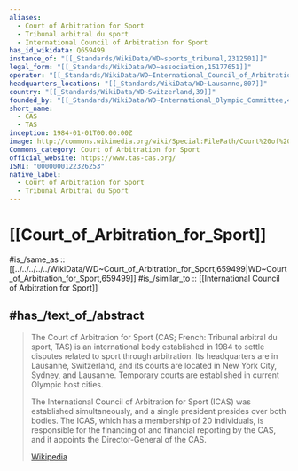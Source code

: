 ```yaml
---
aliases:
  - Court of Arbitration for Sport
  - Tribunal arbitral du sport
  - International Council of Arbitration for Sport
has_id_wikidata: Q659499
instance_of: "[[_Standards/WikiData/WD~sports_tribunal,2312501]]"
legal_form: "[[_Standards/WikiData/WD~association,15177651]]"
operator: "[[_Standards/WikiData/WD~International_Council_of_Arbitration_for_Sport,15820277]]"
headquarters_locations: "[[_Standards/WikiData/WD~Lausanne,807]]"
country: "[[_Standards/WikiData/WD~Switzerland,39]]"
founded_by: "[[_Standards/WikiData/WD~International_Olympic_Committee,40970]]"
short_name:
  - CAS
  - TAS
inception: 1984-01-01T00:00:00Z
image: http://commons.wikimedia.org/wiki/Special:FilePath/Court%20of%20Arbitration%20for%20Sport%20-%20Lausanne%202.jpg
Commons_category: Court of Arbitration for Sport
official_website: https://www.tas-cas.org/
ISNI: "0000000122326253"
native_label:
  - Court of Arbitration for Sport
  - Tribunal Arbitral du Sport
---
```


# [[Court_of_Arbitration_for_Sport]] 

#is_/same_as :: [[../../../../../WikiData/WD~Court_of_Arbitration_for_Sport,659499|WD~Court_of_Arbitration_for_Sport,659499]] 
#is_/similar_to :: [[International Council of Arbitration for Sport]]

## #has_/text_of_/abstract 

> The Court of Arbitration for Sport (CAS; French: Tribunal arbitral du sport, TAS) 
> is an international body established in 1984 to settle disputes related to sport through arbitration. 
> Its headquarters are in Lausanne, Switzerland, 
> and its courts are located in New York City, Sydney, and Lausanne. 
> Temporary courts are established in current Olympic host cities.
>
> The International Council of Arbitration for Sport (ICAS) was established simultaneously, 
> and a single president presides over both bodies. 
> The ICAS, which has a membership of 20 individuals, 
> is responsible for the financing of and financial reporting by the CAS, 
> and it appoints the Director-General of the CAS.
>
> [Wikipedia](https://en.wikipedia.org/wiki/Court%20of%20Arbitration%20for%20Sport) 




